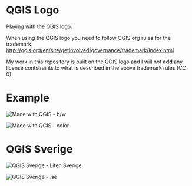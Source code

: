 # QGIS Logo
Playing with the QGIS logo.

When using the QGIS logo you need to follow QGIS.org rules for the trademark.
http://qgis.org/en/site/getinvolved/governance/trademark/index.html

My work in this repository is built on the QGIS logo and I will not **add** any license contstraints to what is described in the above trademark rules (CC 0). 

# Example
![Made with QGIS - b/w](https://rawgit.com/klakar/qgis_logo/edit/master/qgis-logo-made-with-bw.svg)

![Made with QGIS - color](https://rawgit.com/klakar/qgis_logo/master/qgis-logo-made-with-color.svg)

# QGIS Sverige
![QGIS Sverige - Liten Sverige](https://cdn.rawgit.com/klakar/qgis_logo/9a5d114a/qgis.se-logo-3.svg)

![QGIS Sverige - .se](https://cdn.rawgit.com/klakar/qgis_logo/9a5d114a/qgis.se-logo-1.svg)

